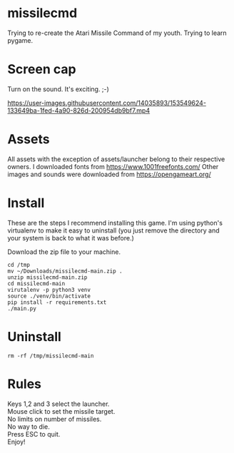 # missilecmd
Trying to re-create the Atari Missile Command of my youth. Trying to learn pygame.

# Screen cap
Turn on the sound. It's exciting. ;-)

https://user-images.githubusercontent.com/14035893/153549624-133649ba-1fed-4a90-826d-200954db9bf7.mp4

# Assets
All assets with the exception of assets/launcher belong to their respective owners.
I downloaded fonts from https://www.1001freefonts.com/
Other images and sounds were downloaded from https://opengameart.org/

# Install
These are the steps I recommend installing this game. I'm using python's virtualenv to make it easy to uninstall (you just remove the directory and your system is back to what it was before.)

Download the zip file to your machine.

    cd /tmp
    mv ~/Downloads/missilecmd-main.zip .
    unzip missilecmd-main.zip
    cd missilecmd-main
    virutalenv -p python3 venv
    source ./venv/bin/activate
    pip install -r requirements.txt
    ./main.py

# Uninstall

    rm -rf /tmp/missilecmd-main
    
# Rules
Keys 1,2 and 3 select the launcher.  
Mouse click to set the missile target.  
No limits on number of missiles.  
No way to die.  
Press ESC to quit.  
Enjoy!  


